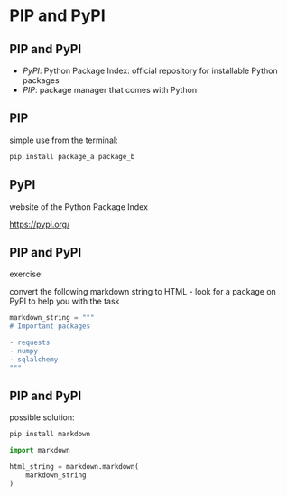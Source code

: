 # PIP and PyPI

## PIP and PyPI

- _PyPI_: Python Package Index: official repository for installable Python packages
- _PIP_: package manager that comes with Python

## PIP

simple use from the terminal:

```bash
pip install package_a package_b
```

## PyPI

website of the Python Package Index

https://pypi.org/

## PIP and PyPI

exercise:

convert the following markdown string to HTML - look for a package on PyPI to help you with the task

```py
markdown_string = """
# Important packages

- requests
- numpy
- sqlalchemy
"""
```

## PIP and PyPI

possible solution:

```bash
pip install markdown
```

```py
import markdown

html_string = markdown.markdown(
    markdown_string
)
```
